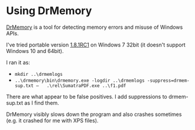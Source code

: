 # Using DrMemory

[DrMemory](https://drmemory.org/) is a tool for detecting memory errors and misuse of Windows APIs.

I've tried portable version [1.8.1RC1](https://github.com/DynamoRIO/drmemory/wiki/Downloads) on Windows 7 32bit (it doesn't support Windows 10 and 64bit).

I ran it as:

- `mkdir ..\drmemlogs`
- `..\drmemory\bin\drmemory.exe -logdir ..\drmemlogs -suppress=drmem-sup.txt —   .\rel\SumatraPDF.exe ..\f1.pdf`

There are what appear to be false positives. I add suppressions to drmem-sup.txt as I find them.

DrMemory visibly slows down the program and also crashes sometimes (e.g. it crashed for me with XPS files).